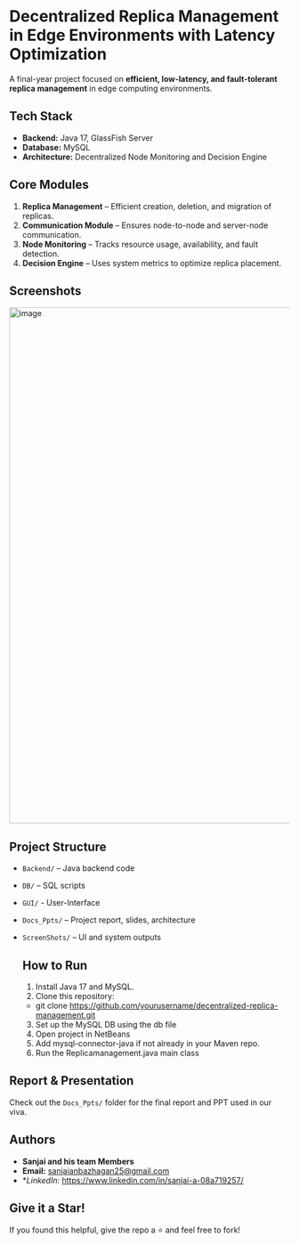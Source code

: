 # Decentralized Replica Management in Edge Environments with Latency Optimization

A final-year project focused on **efficient, low-latency, and fault-tolerant replica management** in edge computing environments.

##  Tech Stack
- **Backend:** Java 17, GlassFish Server
- **Database:** MySQL
- **Architecture:** Decentralized Node Monitoring and Decision Engine

## Core Modules
1. **Replica Management** – Efficient creation, deletion, and migration of replicas.
2. **Communication Module** – Ensures node-to-node and server-node communication.
3. **Node Monitoring** – Tracks resource usage, availability, and fault detection.
4. **Decision Engine** – Uses system metrics to optimize replica placement.

## Screenshots
<img width="1532" height="927" alt="image" src="https://github.com/user-attachments/assets/e5c6fc5a-c6d4-4558-b274-58135c02185a" />


## Project Structure
- `Backend/` – Java backend code
- `DB/` – SQL scripts
- `GUI/` - User-Interface
- `Docs_Ppts/` – Project report, slides, architecture
- `ScreenShots/` – UI and system outputs

  ## How to Run
   1. Install Java 17 and MySQL.
   2. Clone this repository:
    - git clone https://github.com/yourusername/decentralized-replica-management.git
   3. Set up the MySQL DB using the db file
   4. Open project in NetBeans
   5. Add mysql-connector-java if not already in your Maven repo.
   6. Run the Replicamanagement.java main class
  
        
## Report & Presentation
Check out the `Docs_Ppts/` folder for the final report and PPT used in our viva.

##  Authors
- **Sanjai and his team Members**
- **Email:** sanjaianbazhagan25@gmail.com
- **LinkedIn:* https://www.linkedin.com/in/sanjai-a-08a719257/

##  Give it a Star!
If you found this helpful, give the repo a ⭐ and feel free to fork!
